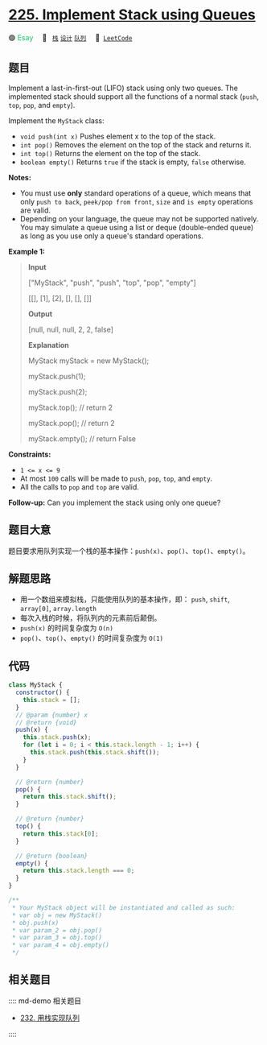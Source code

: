 # [225. Implement Stack using Queues](https://leetcode.com/problems/implement-stack-using-queues/)

🟢 <font color=#15bd66>Esay</font>&emsp; 🔖&ensp; [`栈`](/leetcode/outline/tag/stack.md) [`设计`](/leetcode/outline/tag/design.md) [`队列`](/leetcode/outline/tag/queue.md)&emsp; 🔗&ensp;[`LeetCode`](https://leetcode.com/problems/implement-stack-using-queues/)

## 题目

Implement a last-in-first-out (LIFO) stack using only two queues. The
implemented stack should support all the functions of a normal stack (`push`,
`top`, `pop`, and `empty`).

Implement the `MyStack` class:

- `void push(int x)` Pushes element x to the top of the stack.
- `int pop()` Removes the element on the top of the stack and returns it.
- `int top()` Returns the element on the top of the stack.
- `boolean empty()` Returns `true` if the stack is empty, `false` otherwise.

**Notes:**

- You must use **only** standard operations of a queue, which means that only `push to back`, `peek/pop from front`, `size` and `is empty` operations are valid.
- Depending on your language, the queue may not be supported natively. You may simulate a queue using a list or deque (double-ended queue) as long as you use only a queue's standard operations.

**Example 1:**

> **Input**
>
> ["MyStack", "push", "push", "top", "pop", "empty"]
>
> [[], [1], [2], [], [], []]
>
> **Output**
>
> [null, null, null, 2, 2, false]
>
> **Explanation**
>
> MyStack myStack = new MyStack();
>
> myStack.push(1);
>
> myStack.push(2);
>
> myStack.top(); // return 2
>
> myStack.pop(); // return 2
>
> myStack.empty(); // return False

**Constraints:**

- `1 <= x <= 9`
- At most `100` calls will be made to `push`, `pop`, `top`, and `empty`.
- All the calls to `pop` and `top` are valid.

**Follow-up:** Can you implement the stack using only one queue?

## 题目大意

题目要求用队列实现一个栈的基本操作：`push(x)`、`pop()`、`top()`、`empty()`。

## 解题思路

- 用一个数组来模拟栈，只能使用队列的基本操作，即： `push`, `shift`, `array[0]`, `array.length`
- 每次入栈的时候，将队列内的元素前后颠倒。
- `push(x)` 的时间复杂度为 `O(n)`
- `pop()`、`top()`、`empty()` 的时间复杂度为 `O(1)`

## 代码

```javascript
class MyStack {
  constructor() {
    this.stack = [];
  }
  // @param {number} x
  // @return {void}
  push(x) {
    this.stack.push(x);
    for (let i = 0; i < this.stack.length - 1; i++) {
      this.stack.push(this.stack.shift());
    }
  }

  // @return {number}
  pop() {
    return this.stack.shift();
  }

  // @return {number}
  top() {
    return this.stack[0];
  }

  // @return {boolean}
  empty() {
    return this.stack.length === 0;
  }
}

/**
 * Your MyStack object will be instantiated and called as such:
 * var obj = new MyStack()
 * obj.push(x)
 * var param_2 = obj.pop()
 * var param_3 = obj.top()
 * var param_4 = obj.empty()
 */
```

## 相关题目

:::: md-demo 相关题目

- [232. 用栈实现队列](./0232.md)

::::

